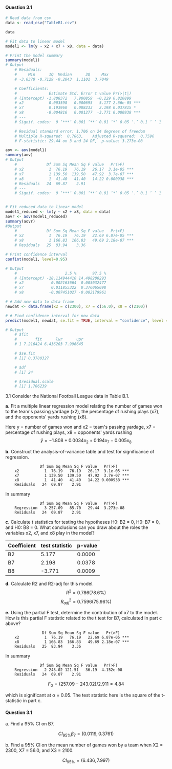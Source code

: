 #### Question 3.1

```R
# Read data from csv
data <- read_csv("TableB1.csv")

data

# Fit data to linear model
model1 <- lm(y ~ x2 + x7 + x8, data = data)
```

```R
# Print the model summary
summary(model1)
# Output
    # Residuals:
    #     Min      1Q  Median      3Q     Max 
    # -3.0370 -0.7129 -0.2043  1.1101  3.7049 

    # Coefficients:
    #              Estimate Std. Error t value Pr(>|t|)    
    # (Intercept) -1.808372   7.900859  -0.229 0.820899    
    # x2           0.003598   0.000695   5.177 2.66e-05 ***
    # x7           0.193960   0.088233   2.198 0.037815 *  
    # x8          -0.004816   0.001277  -3.771 0.000938 ***
    # ---
    # Signif. codes:  0 ‘***’ 0.001 ‘**’ 0.01 ‘*’ 0.05 ‘.’ 0.1 ‘ ’ 1

    # Residual standard error: 1.706 on 24 degrees of freedom
    # Multiple R-squared:  0.7863,    Adjusted R-squared:  0.7596 
    # F-statistic: 29.44 on 3 and 24 DF,  p-value: 3.273e-08
```

```R
aov <- aov(model1)
summary(aov)
# Output
    #             Df Sum Sq Mean Sq F value   Pr(>F)    
    # x2           1  76.19   76.19   26.17  3.1e-05 ***
    # x7           1 139.50  139.50   47.92  3.7e-07 ***
    # x8           1  41.40   41.40   14.22 0.000938 ***
    # Residuals   24  69.87    2.91                     
    # ---
    # Signif. codes:  0 ‘***’ 0.001 ‘**’ 0.01 ‘*’ 0.05 ‘.’ 0.1 ‘ ’ 1
```

```R

# Fit reduced data to linear model
model1_reduced <- lm(y ~ x2 + x8, data = data)
aovr <- aov(model1_reduced)
summary(aovr)
#Output
    #             Df Sum Sq Mean Sq F value   Pr(>F)    
    # x2           1  76.19   76.19   22.69 6.87e-05 ***
    # x8           1 166.83  166.83   49.69 2.18e-07 ***
    # Residuals   25  83.94    3.36     

```

```R
# Print confidence interval
confint(model1, level=0.95)

# Output
    #                     2.5 %       97.5 %
    # (Intercept) -18.114944410 14.498200293
    # x2            0.002163664  0.005032477
    # x7            0.011855322  0.376065098
    # x8           -0.007451027 -0.002179961
```
```R
# # Add new data to data frame
newdat <- data.frame(x2 = c(2300), x7 = c(56.0), x8 = c(2100))

# # Find confidence interval for new data
predict(model1, newdat, se.fit = TRUE, interval = "confidence", level = 0.95)

# Output
    # $fit
    #        fit      lwr      upr
    # 1 7.216424 6.436203 7.996645

    # $se.fit
    # [1] 0.3780327

    # $df
    # [1] 24

    # $residual.scale
    # [1] 1.706239
```

3.1 Consider the National Football League data in Table B.1. 

**a.** Fit a multiple linear regression model relating the number of games won to the team's passing yardage (x2), the percentage of rushing plays (x7), and the opponents' yards rushing (x8). 

Here y = number of games won
and x2 = team's passing yardage,
x7 = percentage of rushing plays,
x8 = opponents' yards rushing
$$\hat y = -1.808 + 0.0034x_2 + 0.194x_7 -0.005x_8$$

**b.** Construct the analysis-of-variance table and test for significance of regression. 

```
               Df Sum Sq Mean Sq F value   Pr(>F)    
    x2           1  76.19   76.19   26.17  3.1e-05 ***
    x7           1 139.50  139.50   47.92  3.7e-07 ***
    x8           1  41.40   41.40   14.22 0.000938 ***
    Residuals   24  69.87    2.91
```
In summary

```
               Df Sum Sq Mean Sq F value   Pr(>F)    
    Regression   3 257.09   85.70   29.44  3.273e-08
    Residuals   24  69.87    2.91
```

**c.** Calculate t statistics for testing the hypotheses H0: B2 = 0, H0: B7 = 0, and H0: B8 = 0. What conclusions can you draw about the roles the variables x2, x7, and x8 play in the model? 
        		
| Coefficient | test statistic | p-value |
| ----------- | -------------- | ------- |
| B2          | 5.177          | 0.0000  |
| B7          | 2.198          | 0.0378  |
| B8          | -3.771         | 0.0009  |

**d.** Calculate R2 and R2-adj for this model. 
$$R^2 = 0.786 (78.6\%)$$
$$R^2_{adj} = 0.7596 (75.96\%)$$

**e.** Using the partial F test, determine the contribution of x7 to the model. How is this partial F statistic related to the t test for B7, calculated in part c above? 


```
                Df Sum Sq Mean Sq F value   Pr(>F)    
    x2           1  76.19   76.19   22.69 6.87e-05 ***
    x8           1 166.83  166.83   49.69 2.18e-07 ***
    Residuals   25  83.94    3.36 
```
In summary

```
               Df Sum Sq Mean Sq F value   Pr(>F)    
    Regression   2 243.02 121.51   36.19  4.152e-08
    Residuals   24  69.87    2.91
```

$$F_0 = (257.09 − 243.02)/2.911 = 4.84$$

 which is significant at α = 0.05. The test statistic here is the square of the t-statistic in part c.

#### Question 3.1

a. Find a 95% CI on B7. 

$$CI_{95\%}  \beta_7 = (0.0119, 0.3761)$$

b. Find a 95% CI on the mean number of games won by a team when
X2 = 2300, X7 = 56.0, and X3 = 2100. 

$$CI_{95\%} = (6.436, 7.997)$$